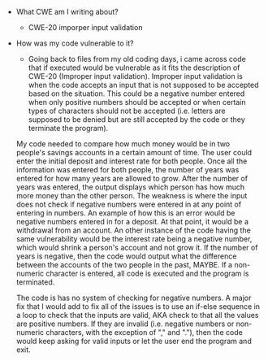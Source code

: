 * What CWE am I writing about?
	* CWE-20 imporper input validation

* How was my code vulnerable to it?
	* Going back to files from my old coding days, i came across code that if executed would be vulnerable
as it fits the description of CWE-20 (Improper input validation). Improper input validation is when the code
accepts an input that is not supposed to be accepted based on the situation. This could be a negative number
entered when only positive numbers should be accepted or when certain types of characters should not be
accepted (i.e. letters are supposed to be denied but are still accepted by the code or they terminate the
program).   

	My code needed to compare how much money would be in two people's savings accounts in a certain amount 
of time. The user could enter the initial deposit and interest rate for both people. Once all the information 
was entered for both people, the number of years was entered for how many years are allowed to grow. After the 
number of years was entered, the output displays which person has how much more money than the other person. 
The weakness is where the input does not check if negative numbers were entered in at any point of entering in 
numbers. An example of how this is an error would be negative numbers entered in for a deposit. At that point, 
it would be a withdrawal from an account. An other instance of the code having the same vulnerability would be
the interest rate being a negative number, which would shrink a person's account and not grow it. If the number 
of years is negative, then the code would output what the difference between the accounts of the two people in
the past, MAYBE. If a non-numeric character is entered, all code is executed and the program is terminated.

	The code is has no system of checking for negative numbers. A major fix that I would add to fix all of 
the issues is to use an if-else sequence in a loop to check that the inputs are valid, AKA check to that all the 
values are positive numbers. If they are invalid (i.e. negative numbers or non-numeric characters, with the 
exception of "," and "."), then the code would keep asking for valid inputs or let the user end the program and exit.
